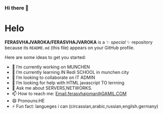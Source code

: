 ### Hi there 👋
# Helo


**FERASVHAJVAROKA/FERASVHAJVAROKA** is a ✨ _special_ ✨ repository because its `README.md` (this file) appears on your GitHub profile.

Here are some ideas to get you started:

- 🔭 I’m currently working on MUNCHEN
- 🌱 I’m currently learning IN Redi SCHOOL in munchen city
- 👯 I’m looking to collaborate on IT ADMIN
- 🤔 I’m looking for help with HTML javascript TO lerrning
- 💬 Ask me about SERVERS,NETWORKS.
- 📫 How to reach me: Email.ferasvhajomar@GAMIL.COM
- 😄 Pronouns:HE
- ⚡ Fun fact: langueges i can (circassian,arabic,russian,engilsh.germany)


